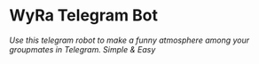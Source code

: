 # WyRa Telegram Bot 
_Use this telegram robot to make a funny atmosphere
among your groupmates in Telegram. Simple & Easy_
